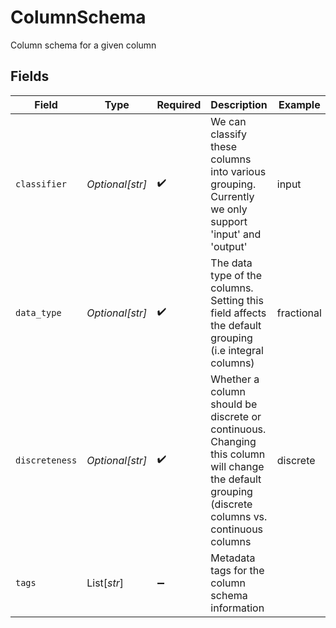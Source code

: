 # ColumnSchema

Column schema for a given column


## Fields

| Field                                                                                                                                             | Type                                                                                                                                              | Required                                                                                                                                          | Description                                                                                                                                       | Example                                                                                                                                           |
| ------------------------------------------------------------------------------------------------------------------------------------------------- | ------------------------------------------------------------------------------------------------------------------------------------------------- | ------------------------------------------------------------------------------------------------------------------------------------------------- | ------------------------------------------------------------------------------------------------------------------------------------------------- | ------------------------------------------------------------------------------------------------------------------------------------------------- |
| `classifier`                                                                                                                                      | *Optional[str]*                                                                                                                                   | :heavy_check_mark:                                                                                                                                | We can classify these columns into various grouping. Currently we only support 'input' and 'output'                                               | input                                                                                                                                             |
| `data_type`                                                                                                                                       | *Optional[str]*                                                                                                                                   | :heavy_check_mark:                                                                                                                                | The data type of the columns. Setting this field affects the default grouping (i.e integral columns)                                              | fractional                                                                                                                                        |
| `discreteness`                                                                                                                                    | *Optional[str]*                                                                                                                                   | :heavy_check_mark:                                                                                                                                | Whether a column should be discrete or continuous. Changing this column will change the default grouping (discrete columns vs. continuous columns | discrete                                                                                                                                          |
| `tags`                                                                                                                                            | List[*str*]                                                                                                                                       | :heavy_minus_sign:                                                                                                                                | Metadata tags for the column schema information                                                                                                   |                                                                                                                                                   |